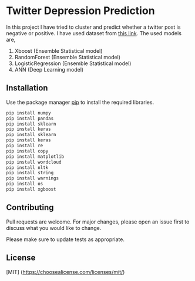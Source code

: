 # Twitter Depression Prediction
In this project I have tried to cluster and predict whether a twitter post is negative or positive. I have used dataset from [this link](https://www.kaggle.com/kazanova/sentiment140). The used models are,

1. Xboost (Ensemble Statistical model)
2. RandomForest (Ensemble Statistical model)
3. LogisticRegression (Ensemble Statistical model)
4. ANN (Deep Learning model)



## Installation

Use the package manager [pip](https://pip.pypa.io/en/stable/) to install the required libraries.

```bash
pip install numpy 
pip install pandas
pip install sklearn
pip install keras
pip install sklearn
pip install keras
pip install re
pip install copy
pip install matplotlib
pip install wordcloud
pip install nltk
pip install string
pip install warnings
pip install os
pip install xgboost 
```




## Contributing

Pull requests are welcome. For major changes, please open an issue first
to discuss what you would like to change.

Please make sure to update tests as appropriate.

## License

[MIT] (https://choosealicense.com/licenses/mit/)
